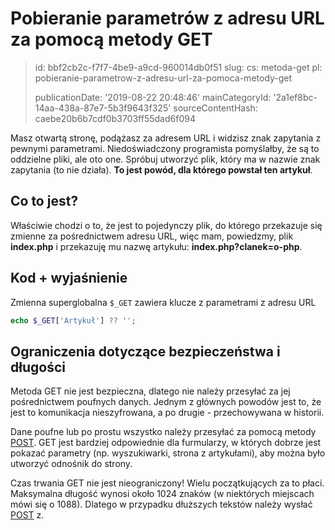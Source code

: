 Pobieranie parametrów z adresu URL za pomocą metody GET
=======================================================

> id: bbf2cb2c-f7f7-4be9-a9cd-960014db0f51
> slug:
> 	cs: metoda-get
> 	pl: pobieranie-parametrow-z-adresu-url-za-pomoca-metody-get
> 
> publicationDate: '2019-08-22 20:48:46'
> mainCategoryId: '2a1ef8bc-14aa-438a-87e7-5b3f9643f325'
> sourceContentHash: caebe20b6b7cdf0b3703ff55dad6f094

Masz otwartą stronę, podążasz za adresem URL i widzisz znak zapytania z pewnymi parametrami. Niedoświadczony programista pomyślałby, że są to oddzielne pliki, ale oto one. Spróbuj utworzyć plik, który ma w nazwie znak zapytania (to nie działa). **To jest powód, dla którego powstał ten artykuł**.

Co to jest?
--------------------------

Właściwie chodzi o to, że jest to pojedynczy plik, do którego przekazuje się zmienne za pośrednictwem adresu URL, więc mam, powiedzmy, plik **index.php** i przekazuję mu nazwę artykułu: **index.php?clanek=o-php**.

Kod + wyjaśnienie
--------------------------

Zmienna superglobalna `$_GET` zawiera klucze z parametrami z adresu URL

```php
echo $_GET['Artykuł'] ?? '';
```

Ograniczenia dotyczące bezpieczeństwa i długości
--------------------------

Metoda GET nie jest bezpieczna, dlatego nie należy przesyłać za jej pośrednictwem poufnych danych. Jednym z głównych powodów jest to, że jest to komunikacja nieszyfrowana, a po drugie - przechowywana w historii.

Dane poufne lub po prostu wszystko należy przesyłać za pomocą metody <a href="/method-post">POST</a>. GET jest bardziej odpowiednie dla furmularzy, w których dobrze jest pokazać parametry (np. wyszukiwarki, strona z artykułami), aby można było utworzyć odnośnik do strony.

Czas trwania GET nie jest nieograniczony! Wielu początkujących za to płaci. Maksymalna długość wynosi około 1024 znaków (w niektórych miejscach mówi się o 1088). Dlatego w przypadku dłuższych tekstów należy wysłać <a href="/method-post">POST</a> z.
